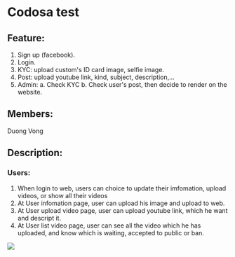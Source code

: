 # Codosa test
## Feature:
1. Sign up (facebook).
2. Login.
3. KYC: upload custom's ID card image, selfie image.
4. Post: upload youtube link, kind, subject, description,...
5. Admin:
a. Check KYC
b. Check user's post, then decide to render on the website.
## Members:
Duong Vong
## Description:
### Users:
1. When login to web, users can choice to update their imfomation, upload videos, or show all their videos
2. At User infomation page, user can upload his image and upload to web.
3. At User upload video page, user can upload youtube link, which he want and descript it.
4. At User list video page, user can see all the video which he has uploaded, and know which is waiting, accepted to public or ban.
<img src="/Codosa_Test/public/images/user_index.php">
